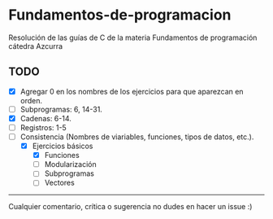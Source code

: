 # Fundamentos-de-programacion

Resolución de las guías de C de la materia Fundamentos de programación cátedra Azcurra

## TODO

- [x] Agregar 0 en los nombres de los ejercicios para que aparezcan en orden.
- [ ] Subprogramas: 6, 14-31.
- [x] Cadenas: 6-14.
- [ ] Registros: 1-5
- [ ] Consistencia (Nombres de viariables, funciones, tipos de datos, etc.).
  - [x] Ejercicios básicos
    - [x] Funciones
    - [ ] Modularización
    - [ ] Subprogramas
    - [ ] Vectores

---

Cualquier comentario, crítica o sugerencia no dudes en hacer un issue :)
